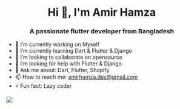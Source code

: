 <h1 align="center">Hi 👋, I'm Amir Hamza</h1>
<h3 align="center">A passionate flutter developer from Bangladesh</h3>

- 🔭 I’m currently working on Myself
- 🌱 I’m currently learning Dart & Flutter & Django
- 👯 I’m looking to collaborate on opensource
- 🤔 I’m looking for help with Flutter & Django
- 💬 Ask me about: Dart, Flutter, Shopify
- 📫 How to reach me: amirhamza.dev@gmail.com
- ⚡ Fun fact: Lazy coder

<p><img align="center" src="https://github-readme-streak-stats.herokuapp.com/?user=Amirhamzafahim&%22%20alt=%22Amirhamzafahim" /></p>
